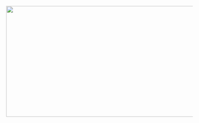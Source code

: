 [<img src="https://img.youtube.com/vi/PNkLthUdQus/hqdefault.jpg" width="600" height="300"/>](https://www.youtube.com/embed/PNkLthUdQus)
